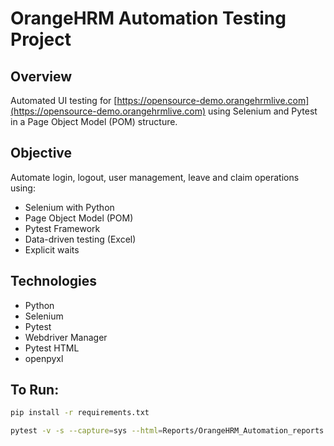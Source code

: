 # OrangeHRM Automation Testing Project

## Overview
Automated UI testing for [https://opensource-demo.orangehrmlive.com](https://opensource-demo.orangehrmlive.com) using Selenium and Pytest in a Page Object Model (POM) structure.

## Objective
Automate login, logout, user management, leave and claim operations using:
- Selenium with Python 
- Page Object Model (POM)
- Pytest Framework 
- Data-driven testing (Excel)
- Explicit waits

## Technologies
- Python
- Selenium
- Pytest
- Webdriver Manager
- Pytest HTML
- openpyxl

## To Run:
```bash
pip install -r requirements.txt

pytest -v -s --capture=sys --html=Reports/OrangeHRM_Automation_reports.html
